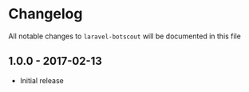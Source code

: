 # Changelog

All notable changes to `laravel-botscout` will be documented in this file

## 1.0.0 - 2017-02-13

- Initial release

